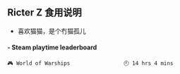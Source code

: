 ## Ricter Z 食用说明
- 喜欢猫猫，是个冇猫孤儿

<!-- steam-box start -->
#### - Steam playtime leaderboard
```text
🎮 World of Warships                 🕘 14 hrs 4 mins
```
<!-- Powered by https://github.com/YouEclipse/steam-box . -->
<!-- steam-box end -->
